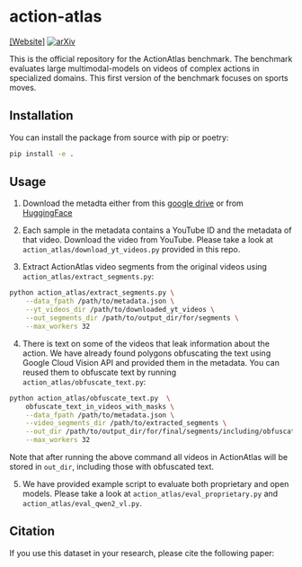 # action-atlas

[[Website]]()
[![arXiv](https://img.shields.io/badge/arXiv-2104.00001-red.svg)](https://arxiv.org/abs/2104.00001)

This is the official repository for the ActionAtlas benchmark. The benchmark evaluates large multimodal-models on videos of complex actions in specialized domains. This first version of the benchmark focuses on sports moves.



## Installation
You can install the package from source with pip or poetry:
```bash
pip install -e .
```

## Usage
1. Download the metadta either from this [google drive](https://drive.google.com/file/d/1ueh5gqYg0WqQ_CFxjxsjcn8rx9wwN9Gi/view?usp=drive_link) or from [HuggingFace](https://huggingface.co/datasets/action_atlas)

2. Each sample in the metadata contains a YouTube ID and the metadata of that video. Download the video from YouTube. Please take a look at `action_atlas/download_yt_videos.py` provided in this repo.

3. Extract ActionAtlas video segments from the original videos using `action_atlas/extract_segments.py`:
```bash
python action_atlas/extract_segments.py \
    --data_fpath /path/to/metadata.json \
    --yt_videos_dir /path/to/downloaded_yt_videos \
    --out_segments_dir /path/to/output_dir/for/segments \
    --max_workers 32
```

4. There is text on some of the videos that leak information about the action. We have already found polygons obfuscating the text using Google Cloud Vision API and provided them in the metadata. You can reused them to obfuscate text by running `action_atlas/obfuscate_text.py`:
```bash
python action_atlas/obfuscate_text.py  \
    obfuscate_text_in_videos_with_masks \
    --data_fpath /path/to/metadata.json \
    --video_segments_dir /path/to/extracted_segments \
    --out_dir /path/to/output_dir/for/final/segments/including/obfuscated \
    --max_workers 32
```
Note that after running the above command all videos in ActionAtlas will be stored in `out_dir`, including those with obfuscated text.

5. We have provided example script to evaluate both proprietary and open models. Please take a look at `action_atlas/eval_proprietary.py` and `action_atlas/eval_qwen2_vl.py`.


## Citation
If you use this dataset in your research, please cite the following paper:
```

```